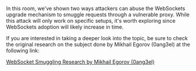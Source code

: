 In this room, we've shown two ways attackers can abuse the WebSockets upgrade mechanism to smuggle requests through a vulnerable proxy. While this attack will only work on specific setups, it's worth exploring since WebSockets adoption will likely increase in time.

If you are interested in taking a deeper look into the topic, be sure to check the original research on the subject done by Mikhail Egorov (0ang3el) at the following link:

[WebSocket Smuggling Research by Mikhail Egorov (0ang3el)](https://github.com/0ang3el/websocket-smuggle)